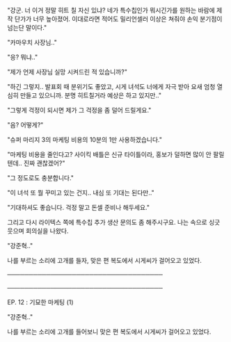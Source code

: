 "강군. 너 이거 정말 히트 칠 자신 있냐? 네가 특수칩인가 뭐시긴가를 원하는 바람에 제작 단가가 너무 높아졌어. 이대로라면 적어도 밀리언셀러 이상은 쳐줘야 손익 분기점이 넘는단 말이다."

"카마우치 사장님.."

"응? 뭐냐.."

"제가 언제 사장님 실망 시켜드린 적 있습니까?"

"하긴 그렇지.. 발표회 때 분위기도 좋았고, 시게 녀석도 너에게 자극 받아 요새 엄청 열심히 만들고 있으니까. 분명 히트칠거라 예상은 하고 있지만.."

"그렇게 걱정이 되시면 제가 그 걱정을 좀 덜어 드릴게요."

"음? 어떻게?"

"슈퍼 마리지 3의 마케팅 비용의 10분의 1만 사용하겠습니다."

"마케팅 비용을 줄인다고? 사이킥 배틀은 신규 타이틀이라, 홍보가 덜하면 많이 안 팔릴 텐데.. 진짜 괜찮겠어?"

"그 정도로도 충분합니다."

"이 녀석 또 뭘 꾸미고 있는 건지.. 내심 또 기대는 된다만.."

"기대하셔도 좋습니다. 걱정 말고 돈셀 준비나 해두세요."

그리고 다시 라이텍스 쪽에 특수칩 추가 생산 문의도 좀 해주시구요. 나는 속으로 싱긋 웃으며 회의실을 나왔다. 

"강준혁.."

나를 부르는 소리에 고개를 들자, 맞은 편 복도에서 시게씨가 걸어오고 있었다.

────────────────────────────────────

────────────────────────────────────

EP. 12 : 기묘한 마케팅 (1)

"강준혁.."

나를 부르는 소리에 고개를 들어보니 맞은 편 복도에서 시게씨가 걸어오고 있었다. 
